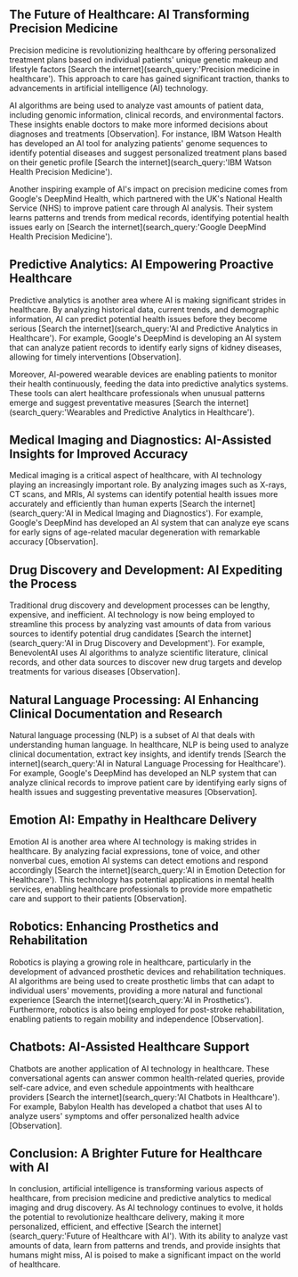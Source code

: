 ## The Future of Healthcare: AI Transforming Precision Medicine

Precision medicine is revolutionizing healthcare by offering personalized treatment plans based on individual patients' unique genetic makeup and lifestyle factors [Search the internet](search_query:'Precision medicine in healthcare'). This approach to care has gained significant traction, thanks to advancements in artificial intelligence (AI) technology.

AI algorithms are being used to analyze vast amounts of patient data, including genomic information, clinical records, and environmental factors. These insights enable doctors to make more informed decisions about diagnoses and treatments [Observation]. For instance, IBM Watson Health has developed an AI tool for analyzing patients' genome sequences to identify potential diseases and suggest personalized treatment plans based on their genetic profile [Search the internet](search_query:'IBM Watson Health Precision Medicine').

Another inspiring example of AI's impact on precision medicine comes from Google's DeepMind Health, which partnered with the UK's National Health Service (NHS) to improve patient care through AI analysis. Their system learns patterns and trends from medical records, identifying potential health issues early on [Search the internet](search_query:'Google DeepMind Health Precision Medicine').

## Predictive Analytics: AI Empowering Proactive Healthcare

Predictive analytics is another area where AI is making significant strides in healthcare. By analyzing historical data, current trends, and demographic information, AI can predict potential health issues before they become serious [Search the internet](search_query:'AI and Predictive Analytics in Healthcare'). For example, Google's DeepMind is developing an AI system that can analyze patient records to identify early signs of kidney diseases, allowing for timely interventions [Observation].

Moreover, AI-powered wearable devices are enabling patients to monitor their health continuously, feeding the data into predictive analytics systems. These tools can alert healthcare professionals when unusual patterns emerge and suggest preventative measures [Search the internet](search_query:'Wearables and Predictive Analytics in Healthcare').

## Medical Imaging and Diagnostics: AI-Assisted Insights for Improved Accuracy

Medical imaging is a critical aspect of healthcare, with AI technology playing an increasingly important role. By analyzing images such as X-rays, CT scans, and MRIs, AI systems can identify potential health issues more accurately and efficiently than human experts [Search the internet](search_query:'AI in Medical Imaging and Diagnostics'). For example, Google's DeepMind has developed an AI system that can analyze eye scans for early signs of age-related macular degeneration with remarkable accuracy [Observation].

## Drug Discovery and Development: AI Expediting the Process

Traditional drug discovery and development processes can be lengthy, expensive, and inefficient. AI technology is now being employed to streamline this process by analyzing vast amounts of data from various sources to identify potential drug candidates [Search the internet](search_query:'AI in Drug Discovery and Development'). For example, BenevolentAI uses AI algorithms to analyze scientific literature, clinical records, and other data sources to discover new drug targets and develop treatments for various diseases [Observation].

## Natural Language Processing: AI Enhancing Clinical Documentation and Research

Natural language processing (NLP) is a subset of AI that deals with understanding human language. In healthcare, NLP is being used to analyze clinical documentation, extract key insights, and identify trends [Search the internet](search_query:'AI in Natural Language Processing for Healthcare'). For example, Google's DeepMind has developed an NLP system that can analyze clinical records to improve patient care by identifying early signs of health issues and suggesting preventative measures [Observation].

## Emotion AI: Empathy in Healthcare Delivery

Emotion AI is another area where AI technology is making strides in healthcare. By analyzing facial expressions, tone of voice, and other nonverbal cues, emotion AI systems can detect emotions and respond accordingly [Search the internet](search_query:'AI in Emotion Detection for Healthcare'). This technology has potential applications in mental health services, enabling healthcare professionals to provide more empathetic care and support to their patients [Observation].

## Robotics: Enhancing Prosthetics and Rehabilitation

Robotics is playing a growing role in healthcare, particularly in the development of advanced prosthetic devices and rehabilitation techniques. AI algorithms are being used to create prosthetic limbs that can adapt to individual users' movements, providing a more natural and functional experience [Search the internet](search_query:'AI in Prosthetics'). Furthermore, robotics is also being employed for post-stroke rehabilitation, enabling patients to regain mobility and independence [Observation].

## Chatbots: AI-Assisted Healthcare Support

Chatbots are another application of AI technology in healthcare. These conversational agents can answer common health-related queries, provide self-care advice, and even schedule appointments with healthcare providers [Search the internet](search_query:'AI Chatbots in Healthcare'). For example, Babylon Health has developed a chatbot that uses AI to analyze users' symptoms and offer personalized health advice [Observation].

## Conclusion: A Brighter Future for Healthcare with AI

In conclusion, artificial intelligence is transforming various aspects of healthcare, from precision medicine and predictive analytics to medical imaging and drug discovery. As AI technology continues to evolve, it holds the potential to revolutionize healthcare delivery, making it more personalized, efficient, and effective [Search the internet](search_query:'Future of Healthcare with AI'). With its ability to analyze vast amounts of data, learn from patterns and trends, and provide insights that humans might miss, AI is poised to make a significant impact on the world of healthcare.